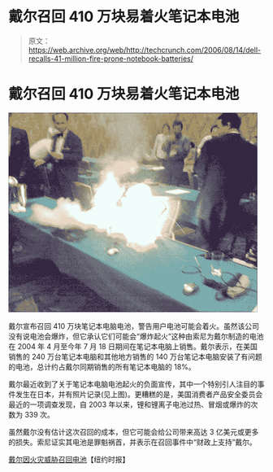 # 戴尔召回 410 万块易着火笔记本电池

> 原文：<https://web.archive.org/web/http://techcrunch.com/2006/08/14/dell-recalls-41-million-fire-prone-notebook-batteries/>

# 戴尔召回 410 万块易着火笔记本电池

![dell_fire.jpg](img/634518f3dbf491fb640743d0d85ce801.png)

戴尔宣布召回 410 万块笔记本电脑电池，警告用户电池可能会着火。虽然该公司没有说电池会爆炸，但它承认它们可能会“爆炸起火”这种由索尼为戴尔制造的电池在 2004 年 4 月至今年 7 月 18 日期间在笔记本电脑上销售。戴尔表示，在美国销售的 240 万台笔记本电脑和其他地方销售的 140 万台笔记本电脑安装了有问题的电池，总计约占戴尔同期销售的所有笔记本电脑的 18%。

戴尔最近收到了关于笔记本电脑电池起火的负面宣传，其中一个特别引人注目的事件发生在日本，并有照片记录(见上图)。更糟糕的是，美国消费者产品安全委员会最近的一项调查发现，自 2003 年以来，锂和锂离子电池过热、冒烟或爆炸的次数为 339 次。

虽然戴尔没有估计这次召回的成本，但它可能会给公司带来高达 3 亿美元或更多的损失。索尼证实其电池是罪魁祸首，并表示在召回事件中“财政上支持”戴尔。

[戴尔因火灾威胁召回电池](https://web.archive.org/web/20210416204325/http://www.nytimes.com/2006/08/14/technology/14cnd-battery.html?_r=2&oref=slogin&oref=slogin)【纽约时报】